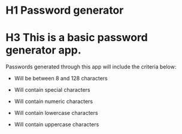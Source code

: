 # H1 Password generator

# H3 This is a basic password generator app.

Passwords generated through this app will include the criteria below:

- Will be between 8 and 128 characters

- Will contain special characters

- Will contain numeric characters

- Will contain lowercase characters

- Will contain uppercase characters